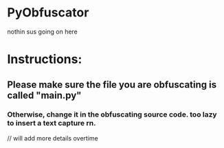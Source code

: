 # PyObfuscator
nothin sus going on here
# Instructions:
## Please make sure the file you are obfuscating is called "main.py"
### Otherwise, change it in the obfuscating source code. too lazy to insert a text capture rn.


// will add more details overtime
